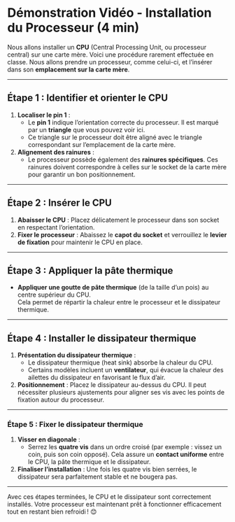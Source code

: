 # **Démonstration Vidéo - Installation du Processeur (4 min)**

Nous allons installer un **CPU** (Central Processing Unit, ou processeur central) sur une carte mère. Voici une procédure rarement effectuée en classe. Nous allons prendre un processeur, comme celui-ci, et l’insérer dans son **emplacement sur la carte mère**.

---

## **Étape 1 : Identifier et orienter le CPU**

1. **Localiser le pin 1** :
    - Le **pin 1** indique l’orientation correcte du processeur. Il est marqué par un **triangle** que vous pouvez voir ici.
    - Ce triangle sur le processeur doit être aligné avec le triangle correspondant sur l’emplacement de la carte mère.
2. **Alignement des rainures** :
    - Le processeur possède également des **rainures spécifiques**. Ces rainures doivent correspondre à celles sur le socket de la carte mère pour garantir un bon positionnement.

---

## **Étape 2 : Insérer le CPU**

1. **Abaisser le CPU** : Placez délicatement le processeur dans son socket en respectant l’orientation.
2. **Fixer le processeur** : Abaissez le **capot du socket** et verrouillez le **levier de fixation** pour maintenir le CPU en place.

---

## **Étape 3 : Appliquer la pâte thermique**

- **Appliquer une goutte de pâte thermique** (de la taille d’un pois) au centre supérieur du CPU.  
    Cela permet de répartir la chaleur entre le processeur et le dissipateur thermique.

---

## **Étape 4 : Installer le dissipateur thermique**

1. **Présentation du dissipateur thermique** :
    - Le dissipateur thermique (heat sink) absorbe la chaleur du CPU.
    - Certains modèles incluent un **ventilateur**, qui évacue la chaleur des ailettes du dissipateur en favorisant le flux d’air.
2. **Positionnement** : Placez le dissipateur au-dessus du CPU. Il peut nécessiter plusieurs ajustements pour aligner ses vis avec les points de fixation autour du processeur.

---

### **Étape 5 : Fixer le dissipateur thermique**

1. **Visser en diagonale** :
    - Serrez les **quatre vis** dans un ordre croisé (par exemple : vissez un coin, puis son coin opposé). Cela assure un **contact uniforme** entre le CPU, la pâte thermique et le dissipateur.
2. **Finaliser l’installation** : Une fois les quatre vis bien serrées, le dissipateur sera parfaitement stable et ne bougera pas.

---

Avec ces étapes terminées, le CPU et le dissipateur sont correctement installés. Votre processeur est maintenant prêt à fonctionner efficacement tout en restant bien refroidi ! 😊